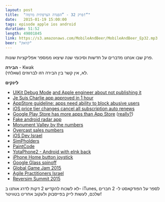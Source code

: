 ```yaml
---
layout: post
title:  "פרק 32 - ”הפנדה הצרפתית מרמה!“"
date:   2015-01-19 15:00:00
tags: episode apple ios android
duration: 51:52
length: 49801845
link: https://s3.amazonaws.com/MobileAndBeer/MobileAndBeer_Ep32.mp3
beer: "קוואק"
---
```


פרק שבו אנחנו מדברים על חדשות וסיכומי שנה שיצאו ממספר אפליקציות שונות.  

**הבירה** - Kwak  
לא, אין קשר בין הבירה הזו לברווזים (שאלתי).

**לינקים**

* [UIKit Debug Mode](http://petersteinberger.com/blog/2015/uikit-debug-mode/) [and Apple engineer about not publishing it](https://twitter.com/andy_matuschak/status/553576869098823683)
* [Je Suis Charlie app approved in 1 hour](http://9to5mac.com/2015/01/12/je-suis-charlie-app/)
* [AppStore guideline: apps need ability to block abusive users](https://twitter.com/micheletitolo/status/554699158058049536)
* [iOS price tier changes cancel all subscription auto renews](https://twitter.com/tomroyal/status/555360547735359488)
* [Google Play Store has more apps than App Store](http://blog.appfigures.com/app-stores-growth-accelerates-in-2014/) ([really?](https://www.apple.com/pr/library/2015/01/08App-Store-Rings-in-2015-with-New-Records.html))
* [Fake android radar app](https://news.ycombinator.com/item?id=8845236)
* [Monument Valley by the numbers](https://static1.squarespace.com/static/527b69fbe4b0febeee4fc9f7/t/54b80483e4b0f32f8253d06c/1421345934518/?format=1000w)
* [Overcast sales numbers](http://www.marco.org/2015/01/15/overcast-sales-numbers)
* [iOS Dev Israel](https://www.facebook.com/groups/iosdevil)
* [SimPholders](http://simpholders.com)
* [PaintCode](http://www.paintcodeapp.com)
* [YotaPhone2 - Android with eInk back](http://www.androidcentral.com/e-ink-paradise-flip-side-yotaphone-2)
* [iPhone Home button joystick](http://www.macrumors.com/2015/01/15/iphone-home-button-joystick/)
* [Google Glass spinoff](http://www.aol.com/article/2015/01/15/google-to-stop-consumer-sales-of-glass-to-redesign-device/21130515/)
* [Global Game Jam 2015](http://globalgamejam.org/2015/jam-sites?country=IL)
* [Agile Practitioners Israel](http://apilconf.com)
* [Reversim Summit 2015](http://summit2015.reversim.com/wishes)


לא לשכוח להקדיש 2 דקות לדרג אותנו ב- iTunes, לספר על הפודקאסט ל- 2 חברים שלכם, לעשות לייק בפייסבוק ולעקוב אחרינו בטוויטר!
